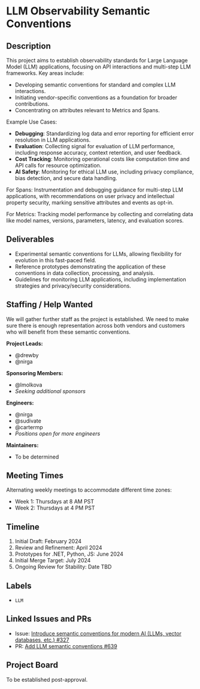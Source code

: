 # LLM Observability Semantic Conventions

## Description

This project aims to establish observability standards for Large Language Model (LLM) applications, focusing on API interactions and multi-step LLM frameworks. Key areas include:

- Developing semantic conventions for standard and complex LLM interactions.
- Initiating vendor-specific conventions as a foundation for broader contributions.
- Concentrating on attributes relevant to Metrics and Spans.

Example Use Cases:

- **Debugging**: Standardizing log data and error reporting for efficient error resolution in LLM applications.
- **Evaluation**: Collecting signal for evaluation of LLM performance, including response accuracy, context retention, and user feedback.
- **Cost Tracking**: Monitoring operational costs like computation time and API calls for resource optimization.
- **AI Safety**: Monitoring for ethical LLM use, including privacy compliance, bias detection, and secure data handling.

For Spans: Instrumentation and debugging guidance for multi-step LLM applications, with recommendations on user privacy and intellectual property security, marking sensitive attributes and events as opt-in.

For Metrics: Tracking model performance by collecting and correlating data like model names, versions, parameters, latency, and evaluation scores.

## Deliverables

- Experimental semantic conventions for LLMs, allowing flexibility for evolution in this fast-paced field.
- Reference prototypes demonstrating the application of these conventions in data collection, processing, and analysis.
- Guidelines for monitoring LLM applications, including implementation strategies and privacy/security considerations.

## Staffing / Help Wanted

We will gather further staff as the project is established. We need to 
make sure there is enough representation across both vendors and customers
who will benefit from these semantic conventions.

**Project Leads:**

- @drewby
- @nirga

**Sponsoring Members:**

- @lmolkova
- *Seeking additional sponsors*

**Engineers:**

- @nirga
- @sudivate
- @cartermp
- *Positions open for more engineers*

**Maintainers:**

- To be determined

## Meeting Times

Alternating weekly meetings to accommodate different time zones:

- Week 1: Thursdays at 8 AM PST
- Week 2: Thursdays at 4 PM PST

## Timeline

1. Initial Draft: February 2024
1. Review and Refinement: April 2024
1. Prototypes for .NET, Python, JS: June 2024 
1. Initial Merge Target: July 2024
1. Ongoing Review for Stability: Date TBD

## Labels

- `LLM`

## Linked Issues and PRs

- Issue: [Introduce semantic conventions for modern AI (LLMs, vector databases, etc.) #327](https://github.com/open-telemetry/semantic-conventions/issues/327)
- PR: [Add LLM semantic conventions #639](https://github.com/open-telemetry/semantic-conventions/pull/639)

## Project Board

To be established post-approval.